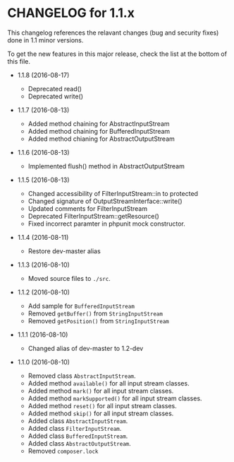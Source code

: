 CHANGELOG for 1.1.x
=====================

This changelog references the relavant changes (bug and security fixes) done in
1.1 minor versions.

To get the new features in this major release, check the list at the bottom of
this file.

* 1.1.8 (2016-08-17)
    * Deprecated read()
    * Deprecated write()

* 1.1.7 (2016-08-13)
    * Added method chaining for AbstractInputStream
    * Added method chaining for BufferedInputStream
    * Added method chianing for AbstractOutputStream

* 1.1.6 (2016-08-13)
    * Implemented flush() method in AbstractOutputStream

* 1.1.5 (2016-08-13)
    * Changed accessibility of FilterInputStream::in to protected 
    * Changed signature of OutputStreamInterface::write()
    * Updated comments for FilterInputStream
    * Deprecated FilterInputStream::getResource()
    * Fixed incorrect paramter in phpunit mock constructor. 

* 1.1.4 (2016-08-11)
    * Restore dev-master alias

* 1.1.3 (2016-08-10)
    * Moved source files to ``./src``.

* 1.1.2 (2016-08-10)
    * Add sample for ``BufferedInputStream``
    * Removed ``getBuffer()`` from ``StringInputStream``
    * Removed ``getPosition()`` from ``StringInputStream`` 

* 1.1.1 (2016-08-10)
    * Changed alias of dev-master to 1.2-dev

* 1.1.0 (2016-08-10)
    * Removed class ``AbstractInputStream``.
    * Added method ``available()`` for all input stream classes.
    * Added method ``mark()`` for all input stream classes.
    * Added method ``markSupported()`` for all input stream classes.
    * Added method ``reset()`` for all input stream classes.
    * Added method ``skip()`` for all input stream classes.
    * Added class ``AbstractInputStream``.
    * Added class ``FilterInputStream``.
    * Added class ``BufferedInputStream``.
    * Added class ``AbstractOutputStream``.
    * Removed ``composer.lock``
